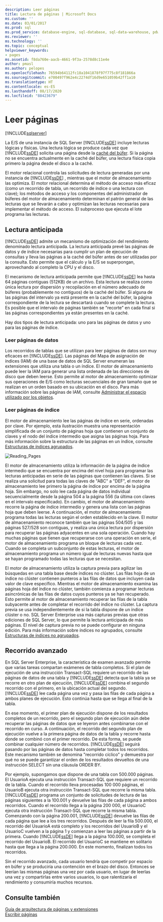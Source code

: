 ```yaml
---
description: Leer páginas
title: Lectura de páginas | Microsoft Docs
ms.custom: ''
ms.date: 03/01/2017
ms.prod: sql
ms.prod_service: database-engine, sql-database, sql-data-warehouse, pdw
ms.reviewer: ''
ms.technology: ''
ms.topic: conceptual
helpviewer_keywords:
- pages
ms.assetid: f8da760e-aacb-4661-9f3a-2578d8c11e4e
author: pmasl
ms.author: pelopes
ms.openlocfilehash: 76594b64112fc18a1041878f97f775c8f181866a
ms.sourcegitcommit: e700497f962e4c2274df16d9e651059b42ff1a10
ms.translationtype: HT
ms.contentlocale: es-ES
ms.lasthandoff: 08/17/2020
ms.locfileid: "88423679"
---
```

# <a name="reading-pages"></a>Leer páginas
[!INCLUDE[sqlserver](../includes/applies-to-version/sqlserver.md)]

La E/S de una instancia de SQL Server [!INCLUDE[ssDE](../includes/ssde-md.md)] incluye lecturas lógicas y físicas. Una lectura lógica se produce cada vez que [!INCLUDE[ssDE](../includes/ssde-md.md)] solicita una página desde la [caché del búfer](../relational-databases/memory-management-architecture-guide.md). Si la página no se encuentra actualmente en la caché del búfer, una lectura física copia primero la página desde el disco a la caché.

El motor relacional controla las solicitudes de lectura generadas por una instancia de [!INCLUDE[ssDE](../includes/ssde-md.md)] , mientras que el motor de almacenamiento las optimiza. El motor relacional determina el método de acceso más eficaz (como un recorrido de tabla, un recorrido de índice o una lectura con clave); los métodos de acceso y los componentes del administrador de búferes del motor de almacenamiento determinan el patrón general de las lecturas que se llevarán a cabo y optimizan las lecturas necesarias para implementar el método de acceso. El subproceso que ejecuta el lote programa las lecturas.

## <a name="read-ahead"></a>Lectura anticipada
[!INCLUDE[ssDE](../includes/ssde-md.md)] admite un mecanismo de optimización del rendimiento denominado lectura anticipada. La lectura anticipada prevé las páginas de datos y de índice necesarias para cumplir un plan de ejecución de consultas y lleva las páginas a la caché del búfer antes de ser utilizadas por la consulta. Esto permite que el cálculo y la E/S se superpongan, aprovechando al completo la CPU y el disco. 

El mecanismo de lectura anticipada permite que [!INCLUDE[ssDE](../includes/ssde-md.md)] lea hasta 64 páginas contiguas (512KB) de un archivo. Esta lectura se realiza como única lectura por dispersión y recopilación en el número adecuado de búferes (probablemente no contiguos) de la caché del búfer. Si alguna de las páginas del intervalo ya está presente en la caché del búfer, la página correspondiente de la lectura se descartará cuando se complete la lectura. Es posible que el intervalo de páginas también se "recorte" en cada final si las páginas correspondientes ya están presentes en la caché.

Hay dos tipos de lectura anticipada: uno para las páginas de datos y uno para las páginas de índice.

### <a name="reading-data-pages"></a>Leer páginas de datos
Los recorridos de tablas que se utilizan para leer páginas de datos son muy eficaces en [!INCLUDE[ssDE](../includes/ssde-md.md)]. Las páginas del Mapa de asignación de índices (IAM) de una base de datos de SQL Server enumeran las extensiones que utiliza una tabla o un índice. El motor de almacenamiento puede leer la IAM para generar una lista ordenada de las direcciones de disco que deben leerse. Esto permite al motor de almacenamiento optimizar sus operaciones de E/S como lecturas secuenciales de gran tamaño que se realizan en un orden basado en su ubicación en el disco. Para más información sobre las páginas de IAM, consulte [Administrar el espacio utilizado por los objetos](../relational-databases/pages-and-extents-architecture-guide.md).

### <a name="reading-index-pages"></a>Leer páginas de índice
El motor de almacenamiento lee las páginas de índice en serie, ordenadas por clave. Por ejemplo, esta ilustración muestra una representación simplificada de un conjunto de páginas hoja que contienen un conjunto de claves y el nodo del índice intermedio que asigna las páginas hoja. Para más información sobre la estructura de las páginas en un índice, consulte [Estructuras de índices agrupados](../relational-databases/pages-and-extents-architecture-guide.md).

![Reading_Pages](../relational-databases/media/reading-pages.gif)

El motor de almacenamiento utiliza la información de la página de índice intermedio que se encuentra por encima del nivel hoja para programar las lecturas anticipadas en serie de las páginas que contienen las claves. Si se realiza una solicitud para todas las claves de "ABC" a "DEF", el motor de almacenamiento lee primero la página de índice por encima de la página hoja. Sin embargo, no solo lee cada página de datos individual secuencialmente desde la página 504 a la página 556 (la última con claves en el intervalo especificado). En cambio, el motor de almacenamiento recorre la página de índice intermedio y genera una lista con las páginas hoja que deben leerse. A continuación, el motor de almacenamiento programa todas las lecturas según el orden establecido en la clave. El motor de almacenamiento reconoce también que las páginas 504/505 y las páginas 527/528 son contiguas, y realiza una única lectura por dispersión para recuperar las páginas adyacentes en una sola operación. Cuando hay muchas páginas que tienen que recuperarse con una operación en serie, el motor de almacenamiento programa un bloque de lecturas cada vez. Cuando se completa un subconjunto de estas lecturas, el motor de almacenamiento programa un número igual de lecturas nuevas hasta que se hayan programado todas las lecturas que se necesitan.

El motor de almacenamiento utiliza la captura previa para agilizar las búsquedas en una tabla base desde índices no clúster. Las filas hoja de un índice no clúster contienen punteros a las filas de datos que incluyen cada valor de clave específico. Mientras el motor de almacenamiento examina las páginas hoja del índice no clúster, también comienza a programar lecturas asincrónicas de las filas de datos cuyos punteros ya se han recuperado. Esto permite al motor de almacenamiento recuperar las filas de la tabla subyacente antes de completar el recorrido del índice no clúster. La captura previa se usa independientemente de si la tabla dispone de un índice clúster o no. SQL Server Enterprise usa más capturas previas que otras ediciones de SQL Server, lo que permite la lectura anticipada de más páginas. El nivel de captura previa no se puede configurar en ninguna edición. Para más información sobre índices no agrupados, consulte [Estructuras de índices no agrupados](../relational-databases/pages-and-extents-architecture-guide.md).

## <a name="advanced-scanning"></a>Recorrido avanzado
En SQL Server Enterprise, la característica de examen avanzado permite que varias tareas compartan exámenes de tabla completos. Si el plan de ejecución de una instrucción Transact-SQL requiere un recorrido de las páginas de datos de una tabla y [!INCLUDE[ssDE](../includes/ssde-md.md)] detecta que la tabla ya se recorre en otro plan de ejecución, [!INCLUDE[ssDE](../includes/ssde-md.md)] combina el segundo recorrido con el primero, en la ubicación actual del segundo. [!INCLUDE[ssDE](../includes/ssde-md.md)] lee cada página una vez y pasa las filas de cada página a ambos planes de ejecución. Esto continúa hasta que se llega al final de la tabla. 

En ese momento, el primer plan de ejecución dispone de los resultados completos de un recorrido, pero el segundo plan de ejecución aún debe recuperar las páginas de datos que se leyeron antes combinarse con el recorrido en curso. A continuación, el recorrido del segundo plan de ejecución vuelve a la primera página de datos de la tabla y recorre hasta donde se combinó con el primer recorrido. De esta forma, se puede combinar cualquier número de recorridos. [!INCLUDE[ssDE](../includes/ssde-md.md)] seguirá pasando por las páginas de datos hasta completar todos los recorridos. Este mecanismo también se denomina "recorrido cíclico" y demuestra por qué no se puede garantizar el orden de los resultados devueltos de una instrucción SELECT sin una cláusula ORDER BY. 

Por ejemplo, supongamos que dispone de una tabla con 500.000 páginas. El UsuarioA ejecuta una instrucción Transact-SQL que requiere un recorrido de la tabla. Cuando el recorrido lleva procesadas 100 000 páginas, el UsuarioB ejecuta otra instrucción Transact-SQL que recorre la misma tabla. [!INCLUDE[ssDE](../includes/ssde-md.md)] programa un conjunto de solicitudes de lectura de las páginas siguientes a la 100.001 y devuelve las filas de cada página a ambos recorridos. Cuando el recorrido llega a la página 200 000, el UsuarioC ejecuta otra instrucción Transact-SQL que recorre la misma tabla. Comenzando con la página 200.001, [!INCLUDE[ssDE](../includes/ssde-md.md)] devuelve las filas de cada página que lee a los tres recorridos. Después de leer la fila 500.000, el recorrido del UsuarioA está completo y los recorridos del UsuarioB y el UsuarioC vuelven a la página 1 y comienzan a leer las páginas a partir de la primera. Cuando [!INCLUDE[ssDE](../includes/ssde-md.md)] llega a la página 100.000, se completa el recorrido del UsuarioB. El recorrido del UsuarioC se mantiene en solitario hasta que llega a la página 200.000. En este momento, finalizan todos los recorridos. 

Sin el recorrido avanzado, cada usuario tendría que competir por espacio en búfer y se produciría una contención en el brazo del disco. Entonces se leerían las mismas páginas una vez por cada usuario, en lugar de leerlas una vez y compartirlas entre varios usuarios, lo que ralentizaría el rendimiento y consumiría muchos recursos.

## <a name="see-also"></a>Consulte también
[Guía de arquitectura de páginas y extensiones](../relational-databases/pages-and-extents-architecture-guide.md)   
 [Escribir páginas](../relational-databases/writing-pages.md)
